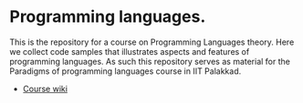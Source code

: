 # Programming languages.

This is the repository for a course on Programming Languages
theory. Here we collect code samples that illustrates aspects and
features of programming languages. As such this repository serves as
material for the Paradigms of programming languages course in IIT
Palakkad.

- [Course wiki][wiki]


[wiki]: <https://gitlab.com/piyush-kurur/popl/wikis> "PoPL Wiki"
